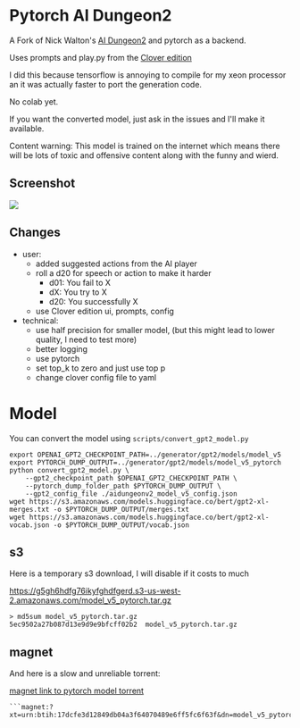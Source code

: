 # Pytorch AI Dungeon2

A Fork of Nick Walton's [AI Dungeon2](https://github.com/AIDungeon/AIDungeon) and pytorch as a backend. 

Uses prompts and play.py from the [Clover edition](https://github.com/cloveranon/Clover-Edition)

I did this because tensorflow is annoying to compile for my xeon processor an it was actually faster to port the generation code.

No colab yet.

If you want the converted model, just ask in the issues and I'll make it available.

Content warning: This model is trained on the internet which means there will be lots of toxic and offensive content along with the funny and wierd. 

## Screenshot

![](http://i.imgur.com/4Ox8zDX.png)

## Changes

- user:
  - added suggested actions from the AI player
  - roll a d20 for speech or action to make it harder
    - d01: You fail to X
    - dX: You try to X
    - d20: You successfully X
  - use Clover edition ui, prompts, config
- technical:
  - use half precision for smaller model, (but this might lead to lower quality, I need to test more)
  - better logging
  - use pytorch
  - set top_k to zero and just use top p
  - change clover config file to yaml

# Model

You can convert the model using `scripts/convert_gpt2_model.py`

```
export OPENAI_GPT2_CHECKPOINT_PATH=../generator/gpt2/models/model_v5
export PYTORCH_DUMP_OUTPUT=../generator/gpt2/models/model_v5_pytorch
python convert_gpt2_model.py \
    --gpt2_checkpoint_path $OPENAI_GPT2_CHECKPOINT_PATH \
    --pytorch_dump_folder_path $PYTORCH_DUMP_OUTPUT \
    --gpt2_config_file ./aidungeonv2_model_v5_config.json
wget https://s3.amazonaws.com/models.huggingface.co/bert/gpt2-xl-merges.txt -o $PYTORCH_DUMP_OUTPUT/merges.txt
wget https://s3.amazonaws.com/models.huggingface.co/bert/gpt2-xl-vocab.json -o $PYTORCH_DUMP_OUTPUT/vocab.json
```

## s3

Here is a temporary s3 download, I will disable if it costs to much

https://g5gh6hdfg76ikyfghdfgerd.s3-us-west-2.amazonaws.com/model_v5_pytorch.tar.gz

```
> md5sum model_v5_pytorch.tar.gz
5ec9502a27b087d13e9d9e9bfcff02b2  model_v5_pytorch.tar.gz
```

## magnet

And here is a slow and unreliable torrent:

<a href="magnet:?xt=urn:btih:17dcfe3d12849db04a3f64070489e6ff5fc6f63f&dn=model_v5_pytorch&tr=udp%3a%2f%2ftracker.opentrackr.org%3a1337%2fannounce&tr=udp%3a%2f%2fopen.stealth.si%3a80%2fannounce&tr=udp%3a%2f%2fp4p.arenabg.com%3a1337%2fannounce&tr=udp%3a%2f%2ftracker.coppersurfer.tk%3a6969%2fannounce&tr=udp%3a%2f%2ftracker.cyberia.is%3a6969%2fannounce&tr=udp%3a%2f%2ftracker.moeking.me%3a6969%2fannounce&tr=udp%3a%2f%2f9.rarbg.me%3a2710%2fannounce&tr=udp%3a%2f%2ftracker3.itzmx.com%3a6961%2fannounce">magnet link to pytorch model torrent</a>

    ```magnet:?xt=urn:btih:17dcfe3d12849db04a3f64070489e6ff5fc6f63f&dn=model_v5_pytorch&tr=udp%3a%2f%2ftracker.opentrackr.org%3a1337%2fannounce&tr=udp%3a%2f%2fopen.stealth.si%3a80%2fannounce&tr=udp%3a%2f%2fp4p.arenabg.com%3a1337%2fannounce&tr=udp%3a%2f%2ftracker.coppersurfer.tk%3a6969%2fannounce&tr=udp%3a%2f%2ftracker.cyberia.is%3a6969%2fannounce&tr=udp%3a%2f%2ftracker.moeking.me%3a6969%2fannounce&tr=udp%3a%2f%2f9.rarbg.me%3a2710%2fannounce&tr=udp%3a%2f%2ftracker3.itzmx.com%3a6961%2fannounce```

